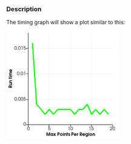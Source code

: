 ### Description

The timing graph will show a plot similar to this: <img style="float:middle" src="https://raw.githubusercontent.com/Kitware/vtk-examples/gh-pages/src/SupplementaryData/Cxx/DataStructures/KDTreeTimingDemo.png">
